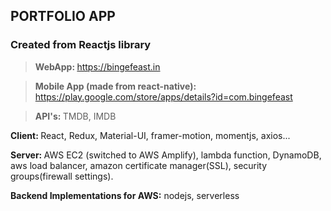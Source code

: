 ## PORTFOLIO APP
### Created from Reactjs library
> <strong>WebApp: </strong> https://bingefeast.in

> <strong>Mobile App (made from react-native): </strong> https://play.google.com/store/apps/details?id=com.bingefeast


> <strong>API's: </strong>TMDB, IMDB

<strong>Client: </strong>React, Redux, Material-UI, framer-motion, momentjs, axios...

<strong>Server: </strong>AWS EC2 (switched to AWS Amplify), lambda function, DynamoDB, aws load balancer, amazon certificate manager(SSL), security groups(firewall settings).

<strong>Backend Implementations for AWS:</strong> nodejs, serverless
